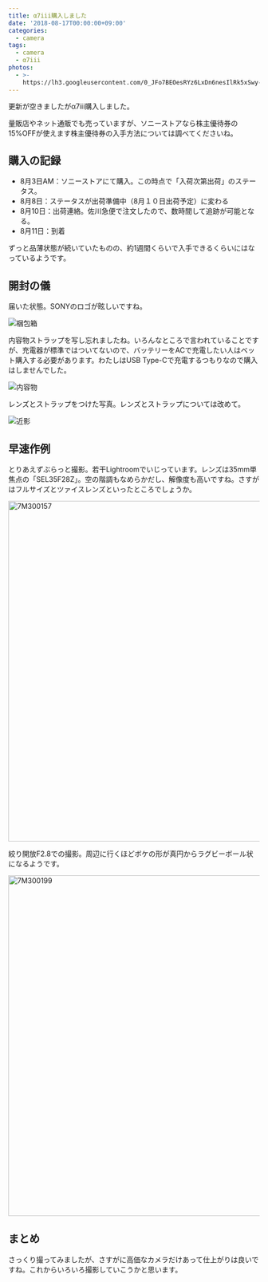 ```yaml
---
title: α7iii購入しました
date: '2018-08-17T00:00:00+09:00'
categories:
  - camera
tags:
  - camera
  - α7iii
photos:
  - >-
    https://lh3.googleusercontent.com/0_JFo7BEOesRYz6LxDn6nesIlRk5xSwy-KZ42laVBu_5zEKbA-x54TsQgylzObjsgwQhsn6AZhdoM_IJkL3TYnl1h1SymPBHbDY350oW7S3HsrwBkvXwRoCuRgZiIEK2Mm5Zy_iJPlAHzZky_c__kCUasIMZoRNVBgeL5GQ1OjOATUIwZiXgFVkHZVcb0YR3GgowKyjMkiJAUzGiNd1ALr8Qpp5X8un8hsE5N3TmjdVaV-hqsIwBOcSH6KSzyv4DRKHqiJkb2AB58exWaFhUfwSkgAC3SPVXiaadp4bzzAQRqCjQ43Ztsdi4QO6rRfOO-XsgKdbkATJXQr23YQ-Mp1iqYASoxWUEwORfszQHeMQAOPIJSJ_RFM6b7vxe5A1YIDChCxB0atmsvlLxZVDJcNoblqOl4doErJcco8kDqLlneQmel3HHowRqz8suaXQdl-oXIqUrOP5r8kpuyuDjSqa3IqXsXulPdVe9iE5PDduMrkVIGkDf72Kf0hwKIXUQlhn6tviQ4yOsAz5xF7TY6G1F-Irs1xeU_ydRfv_fJOft2FFcj3e2bc4nVbKQKN_f0fOoZlZci_RttGeL7YL-zgRcnYMkR1DejhqcUGDinF8HzhfXrBQ4H5cJABW4Z0n7i4Mv1uz4e7UwPFE4ZXj33t3XC3IDFSHWxw=w721-h541-no
---
```

更新が空きましたがα7iii購入しました。

<!-- more -->

量販店やネット通販でも売っていますが、ソニーストアなら株主優待券の15%OFFが使えます株主優待券の入手方法については調べてくださいね。

## 購入の記録
 - 8月3日AM：ソニーストアにて購入。この時点で「入荷次第出荷」のステータス。
 - 8月8日：ステータスが出荷準備中（8月１０日出荷予定）に変わる
 - 8月10日：出荷連絡。佐川急便で注文したので、数時間して追跡が可能となる。
 - 8月11日：到着

ずっと品薄状態が続いていたものの、約1週間くらいで入手できるくらいにはなっているようです。

## 開封の儀
届いた状態。SONYのロゴが眩しいですね。

![梱包箱](https://lh3.googleusercontent.com/-ItWoX0NswUZuVrIfsuqw30dxL0eby7frm6NE7ubhD_nyNvXt3WrX3XlObG7rynY8i0gw_Uyo24cyF4ye0fi1OAUuv-W5zEgGrbhCXNrjPC9zHpcBTj3zTvjS8DTcpFH8ga-epgQc9aP1IIobtUGcudeQoeS_0V4UAt9eFkREkJS0yN1HkABwtWr55Le1fhJFvoWg0VwCUj4Dql-Lumqnczf-Q4feWZrZb767ixXEjnMdTjWxmzKRcuMTH_7AmXc_USoH4Kk3EhoOGKKE5xgZP-O0zQUuCoNwkdobzVo5GrdTIizmQ4lNcnNecQMnWTFB8TdDFhTR3XgCD157j2DD6fl-2PJYR3O_vRhjeqbnV8toBL0tyYWbjOZ6OkC61LUIO-KRfMf49-fJGvssAWYo8sVof2j6gFg4v9UkugBVw5xZNaTvl8ATbnfZ-vU0SdGBL-1sy3L6vnsx18DVtPQ8vOI99QlPwwmRoKr79Y4UXB9zveiv8td8LLEcJdz4hcGLSe_HZ-xkHw2mrVg-oW8YzzPPlaKJjHXK5W967m5AIBzLYKkGtq5cMU0XFcmOraYoW-xqWxskV4SvesvLLWJ27Y2uYdCdN_ZhhgixEOF=w1804-h1352-no)


内容物ストラップを写し忘れましたね。いろんなところで言われていることですが、充電器が標準ではついてないので、バッテリーをACで充電したい人はベット購入する必要があります。わたしはUSB Type-Cで充電するつもりなので購入はしませんでした。

![内容物](https://lh3.googleusercontent.com/DPHcqnyD0OMnho_sw-9zr_blXMR6yCi30TyN28LwyWL3oYZD7LOmYBOpAGq6VWM9OUfngXwjQ9b-iva-P8OcYl2ZFKo4fnZmlC4iqzU2UIE7Z2dGRfaWC1tzr2eVSFktadmBc3nKUfcR16WamZWZ1qoGIRdU78mf4nJio9Qbo4OfGZr9isZ5Z6aa9lUIA3CZYVzc465hcya-sP0s6KqdkAC1UidJ6IlOTr-r4sgY-HKNgyMqyubddF4Uao4A3uXO7W1iTmx1FO-_8C9vLOt7d3Nk5744htirrqJ3AGnlnDVuSj8L0baqDLpRXgXqvttjxqf1uepcbjEgMofiv9WLWGHXhNA32dfhKfDjV7QvkJqdh8b02758LXfrVwyPScc6251M8TZTkHLY1CdQMtI48phOdNWuJLe5HdnwKLyMS7_-BrKBwtm3RU6lVlYuq6VLEr2mb7RDGWlyRcfDwRIDEJj-87BorzN2vDN6qyhok80_j0kF4oJx_xGbYVPpzHhXxA3iN58363kW3MguEvQ2k6u8i75zAsE8-z8y8hrGfIzLJavEF0IxMHbFHnwAEKOIv6chPzveMSp_vXIkiT004jeUFjAhCW-RgRjfp0vAypYMbUHW6kHF57kKjy36vSeISvvT3WYA4oxZgsNvrQto8r79Qtor4zNb3w=d)

レンズとストラップをつけた写真。レンズとストラップについては改めて。

![近影](https://lh3.googleusercontent.com/0_JFo7BEOesRYz6LxDn6nesIlRk5xSwy-KZ42laVBu_5zEKbA-x54TsQgylzObjsgwQhsn6AZhdoM_IJkL3TYnl1h1SymPBHbDY350oW7S3HsrwBkvXwRoCuRgZiIEK2Mm5Zy_iJPlAHzZky_c__kCUasIMZoRNVBgeL5GQ1OjOATUIwZiXgFVkHZVcb0YR3GgowKyjMkiJAUzGiNd1ALr8Qpp5X8un8hsE5N3TmjdVaV-hqsIwBOcSH6KSzyv4DRKHqiJkb2AB58exWaFhUfwSkgAC3SPVXiaadp4bzzAQRqCjQ43Ztsdi4QO6rRfOO-XsgKdbkATJXQr23YQ-Mp1iqYASoxWUEwORfszQHeMQAOPIJSJ_RFM6b7vxe5A1YIDChCxB0atmsvlLxZVDJcNoblqOl4doErJcco8kDqLlneQmel3HHowRqz8suaXQdl-oXIqUrOP5r8kpuyuDjSqa3IqXsXulPdVe9iE5PDduMrkVIGkDf72Kf0hwKIXUQlhn6tviQ4yOsAz5xF7TY6G1F-Irs1xeU_ydRfv_fJOft2FFcj3e2bc4nVbKQKN_f0fOoZlZci_RttGeL7YL-zgRcnYMkR1DejhqcUGDinF8HzhfXrBQ4H5cJABW4Z0n7i4Mv1uz4e7UwPFE4ZXj33t3XC3IDFSHWxw=w721-h541-no)

## 早速作例

とりあえずぶらっと撮影。若干Lightroomでいじっています。レンズは35mm単焦点の「SEL35F28Z」。空の階調もなめらかだし、解像度も高いですね。さすがはフルサイズとツァイスレンズといったところでしょうか。

<a data-flickr-embed="true" data-header="true" data-footer="true"  href="https://www.flickr.com/photos/106578728@N06/43981737942/in/dateposted-public/" title="7M300157"><img src="https://farm2.staticflickr.com/1837/43981737942_75a3dd00f5_b.jpg" width="1024" height="683" alt="7M300157"></a><script async src="//embedr.flickr.com/assets/client-code.js" charset="utf-8"></script>

絞り開放F2.8での撮影。周辺に行くほどボケの形が真円からラグビーボール状になるようです。

<a data-flickr-embed="true" data-header="true" data-footer="true"  href="https://www.flickr.com/photos/106578728@N06/43981737682/in/dateposted-public/" title="7M300199"><img src="https://farm2.staticflickr.com/1794/43981737682_03785396d3_b.jpg" width="1024" height="683" alt="7M300199"></a><script async src="//embedr.flickr.com/assets/client-code.js" charset="utf-8"></script>

## まとめ
さっくり撮ってみましたが、さすがに高価なカメラだけあって仕上がりは良いですね。これからいろいろ撮影していこうかと思います。
